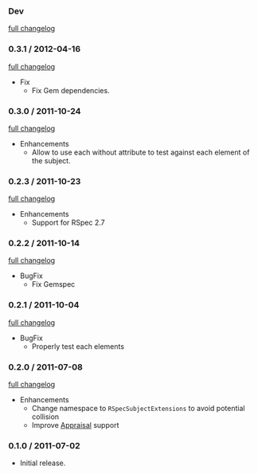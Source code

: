 ### Dev

[full changelog](http://github.com/ZenCocoon/rspec-subject-extensions/compare/v0.3.1...master)

### 0.3.1 / 2012-04-16

[full changelog](http://github.com/ZenCocoon/rspec-subject-extensions/compare/v0.3.0...v0.3.1)

* Fix
  * Fix Gem dependencies.

### 0.3.0 / 2011-10-24

[full changelog](http://github.com/ZenCocoon/rspec-subject-extensions/compare/v0.2.3...v0.3.0)

* Enhancements
  * Allow to use each without attribute to test against each element of the subject.

### 0.2.3 / 2011-10-23

[full changelog](http://github.com/ZenCocoon/rspec-subject-extensions/compare/v0.2.2...v0.2.3)

* Enhancements
  * Support for RSpec 2.7

### 0.2.2 / 2011-10-14

[full changelog](http://github.com/ZenCocoon/rspec-subject-extensions/compare/v0.2.1...v0.2.2)

* BugFix
  * Fix Gemspec

### 0.2.1 / 2011-10-04

[full changelog](http://github.com/ZenCocoon/rspec-subject-extensions/compare/v0.2.0...v0.2.1)

* BugFix
  * Properly test each elements

### 0.2.0 / 2011-07-08

[full changelog](http://github.com/ZenCocoon/rspec-subject-extensions/compare/v0.1.0...v0.2.0)

* Enhancements
  * Change namespace to `RSpecSubjectExtensions` to avoid potential collision
  * Improve [Appraisal](https://github.com/thoughtbot/appraisal) support

### 0.1.0 / 2011-07-02

* Initial release.